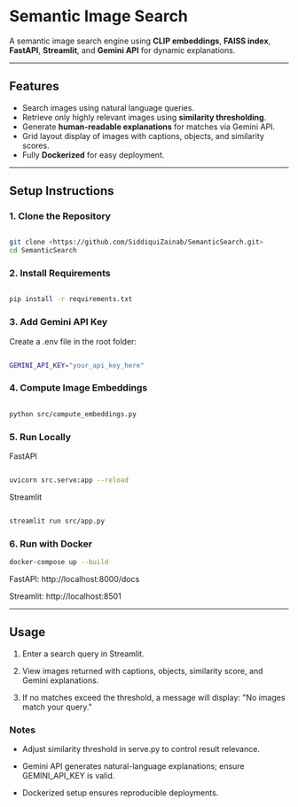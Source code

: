 # Semantic Image Search

A semantic image search engine using **CLIP embeddings**, **FAISS index**, **FastAPI**, **Streamlit**, and **Gemini API** for dynamic explanations.

---

## Features

- Search images using natural language queries.
- Retrieve only highly relevant images using **similarity thresholding**.
- Generate **human-readable explanations** for matches via Gemini API.
- Grid layout display of images with captions, objects, and similarity scores.
- Fully **Dockerized** for easy deployment.

---

## Setup Instructions

### 1. Clone the Repository

```bash

git clone <https://github.com/SiddiquiZainab/SemanticSearch.git>
cd SemanticSearch
```
### 2. Install Requirements
```bash

pip install -r requirements.txt
```

### 3. Add Gemini API Key
Create a .env file in the root folder:
```bash

GEMINI_API_KEY="your_api_key_here"
```

### 4. Compute Image Embeddings
```bash

python src/compute_embeddings.py
```

### 5. Run Locally

FastAPI 
```bash

uvicorn src.serve:app --reload
```
Streamlit

```bash

streamlit run src/app.py
```
### 6. Run with Docker
```bash
docker-compose up --build
```

FastAPI: http://localhost:8000/docs

Streamlit: http://localhost:8501

---

## Usage

1. Enter a search query in Streamlit.

2. View images returned with captions, objects, similarity score, and Gemini explanations.

3. If no matches exceed the threshold, a message will display:
"No images match your query."

### Notes

- Adjust similarity threshold in serve.py to control result relevance.

- Gemini API generates natural-language explanations; ensure GEMINI_API_KEY is valid.

- Dockerized setup ensures reproducible deployments.